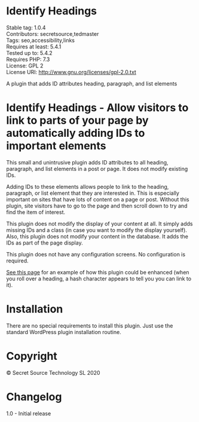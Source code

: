 # Identify Headings #
Stable tag: 1.0.4  
Contributors: secretsource,tedmaster  
Tags: seo,accessibility,links  
Requires at least: 5.4.1  
Tested up to: 5.4.2  
Requires PHP: 7.3  
License: GPL 2  
License URI: http://www.gnu.org/licenses/gpl-2.0.txt

A plugin that adds ID attributes heading, paragraph, and list elements

# Identify Headings - Allow visitors to link to parts of your page by automatically adding IDs to important elements #

This small and unintrusive plugin adds ID attributes to all heading, paragraph, and list elements in a post or page. It does not modify existing IDs.

Adding IDs to these elements allows people to link to the heading, paragraph, or list element that they are interested in. This is especially important on sites that have lots of content on a page or post. Without this plugin, site visitors have to go to the page and then scroll down to try and find the item of interest.

This plugin does not modify the display of your content at all. It simply adds missing IDs and a class (in case you want to modify the display yourself). Also, this plugin does not modify your content in the database. It adds the IDs as part of the page display.

This plugin does not have any configuration screens. No configuration is required.

[See this page](https://code.visualstudio.com/docs/supporting/faq) for an example of how this plugin could be enhanced (when you roll over a heading, a hash character appears to tell you you can link to it).

# Installation #
There are no special requirements to install this plugin. Just use the standard WordPress plugin installation routine.

# Copyright #
© Secret Source Technology SL 2020

# Changelog #

1.0 - Initial release
